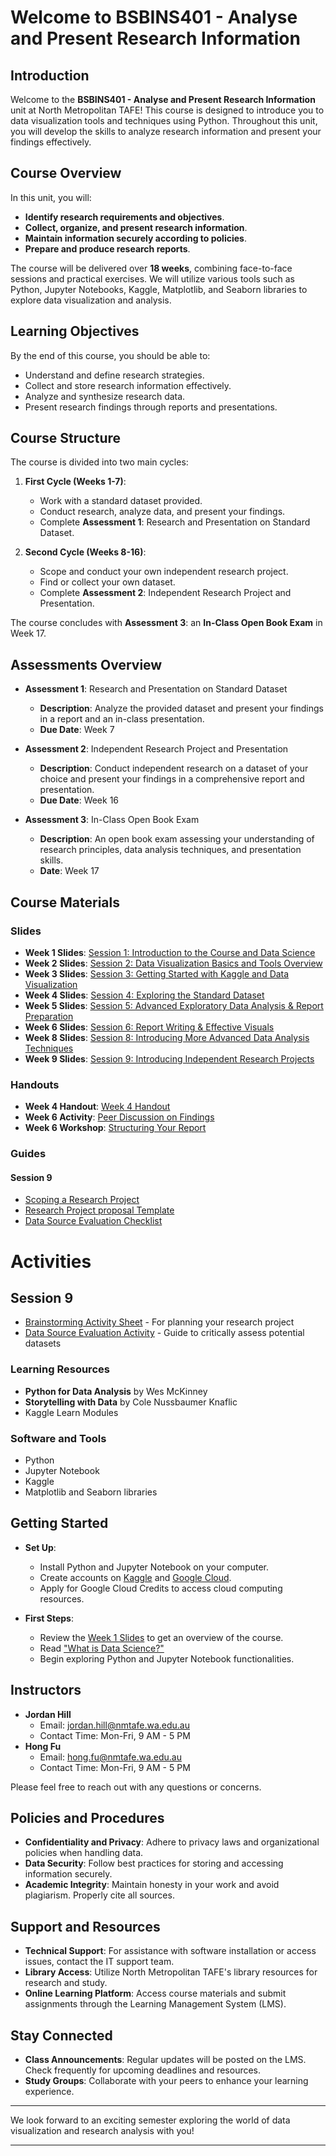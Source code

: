 
# Welcome to BSBINS401 - Analyse and Present Research Information

## Introduction

Welcome to the **BSBINS401 - Analyse and Present Research Information** unit at North Metropolitan TAFE! This course is designed to introduce you to data visualization tools and techniques using Python. Throughout this unit, you will develop the skills to analyze research information and present your findings effectively.

## Course Overview

In this unit, you will:

- **Identify research requirements and objectives**.
- **Collect, organize, and present research information**.
- **Maintain information securely according to policies**.
- **Prepare and produce research reports**.

The course will be delivered over **18 weeks**, combining face-to-face sessions and practical exercises. We will utilize various tools such as Python, Jupyter Notebooks, Kaggle, Matplotlib, and Seaborn libraries to explore data visualization and analysis.

## Learning Objectives

By the end of this course, you should be able to:

- Understand and define research strategies.
- Collect and store research information effectively.
- Analyze and synthesize research data.
- Present research findings through reports and presentations.

## Course Structure

The course is divided into two main cycles:

1. **First Cycle (Weeks 1-7)**:
   - Work with a standard dataset provided.
   - Conduct research, analyze data, and present your findings.
   - Complete **Assessment 1**: Research and Presentation on Standard Dataset.

2. **Second Cycle (Weeks 8-16)**:
   - Scope and conduct your own independent research project.
   - Find or collect your own dataset.
   - Complete **Assessment 2**: Independent Research Project and Presentation.

The course concludes with **Assessment 3**: an **In-Class Open Book Exam** in Week 17.

## Assessments Overview

- **Assessment 1**: Research and Presentation on Standard Dataset
  - **Description**: Analyze the provided dataset and present your findings in a report and an in-class presentation.
  - **Due Date**: Week 7

- **Assessment 2**: Independent Research Project and Presentation
  - **Description**: Conduct independent research on a dataset of your choice and present your findings in a comprehensive report and presentation.
  - **Due Date**: Week 16

- **Assessment 3**: In-Class Open Book Exam
  - **Description**: An open book exam assessing your understanding of research principles, data analysis techniques, and presentation skills.
  - **Date**: Week 17

## Course Materials

### Slides
- **Week 1 Slides**: [Session 1: Introduction to the Course and Data Science](week_1.html)
- **Week 2 Slides**: [Session 2: Data Visualization Basics and Tools Overview](week_2.html)
- **Week 3 Slides**: [Session 3: Getting Started with Kaggle and Data Visualization](week_3.html)
- **Week 4 Slides**: [Session 4: Exploring the Standard Dataset](week_4.html)
- **Week 5 Slides**: [Session 5: Advanced Exploratory Data Analysis & Report Preparation](week_5.html)
- **Week 6 Slides**: [Session 6: Report Writing & Effective Visuals](week_6.html)
- **Week 8 Slides**: [Session 8: Introducing More Advanced Data Analysis Techniques](week_8.html)
- **Week 9 Slides**: [Session 9: Introducing Independent Research Projects](week_9.html)

### Handouts
- **Week 4 Handout**: [Week 4 Handout](handouts/week_4.html)
- **Week 6 Activity**: [Peer Discussion on Findings](handouts/week_6_activity.md)
- **Week 6 Workshop**: [Structuring Your Report](handouts/week_6_workshop.md)

### Guides

#### Session 9
- [Scoping a Research Project](guides/scoping-a-research-project.md)
- [Research Project proposal Template](guides/research-project-proposal-template.md)
- [Data Source Evaluation Checklist](guides/data-source-evaluation-checklist)


# Activities

## Session 9
- [Brainstorming Activity Sheet](activities/brainstorming.md) - For planning your research project
- [Data Source Evaluation Activity](activities/data-sources.md) - Guide to critically assess potential datasets



### Learning Resources
- **Python for Data Analysis** by Wes McKinney
- **Storytelling with Data** by Cole Nussbaumer Knaflic
- Kaggle Learn Modules

### Software and Tools
  - Python
  - Jupyter Notebook
  - Kaggle
  - Matplotlib and Seaborn libraries

## Getting Started

- **Set Up**:
  - Install Python and Jupyter Notebook on your computer.
  - Create accounts on [Kaggle](https://www.kaggle.com/) and [Google Cloud](https://cloud.google.com/edu).
  - Apply for Google Cloud Credits to access cloud computing resources.

- **First Steps**:
  - Review the [Week 1 Slides](week_1.html) to get an overview of the course.
  - Read ["What is Data Science?"](https://www.ibm.com/cloud/learn/data-science-introduction)
  - Begin exploring Python and Jupyter Notebook functionalities.

## Instructors

- **Jordan Hill**
  - Email: [jordan.hill@nmtafe.wa.edu.au](mailto:jordan.hill@nmtafe.wa.edu.au)
  - Contact Time: Mon-Fri, 9 AM - 5 PM
- **Hong Fu**
  - Email: [hong.fu@nmtafe.wa.edu.au](mailto:hong.fu@nmtafe.wa.edu.au)
  - Contact Time: Mon-Fri, 9 AM - 5 PM

Please feel free to reach out with any questions or concerns.

## Policies and Procedures

- **Confidentiality and Privacy**: Adhere to privacy laws and organizational policies when handling data.
- **Data Security**: Follow best practices for storing and accessing information securely.
- **Academic Integrity**: Maintain honesty in your work and avoid plagiarism. Properly cite all sources.

## Support and Resources

- **Technical Support**: For assistance with software installation or access issues, contact the IT support team.
- **Library Access**: Utilize North Metropolitan TAFE's library resources for research and study.
- **Online Learning Platform**: Access course materials and submit assignments through the Learning Management System (LMS).

## Stay Connected

- **Class Announcements**: Regular updates will be posted on the LMS. Check frequently for upcoming deadlines and resources.
- **Study Groups**: Collaborate with your peers to enhance your learning experience.

---

We look forward to an exciting semester exploring the world of data visualization and research analysis with you!

---
